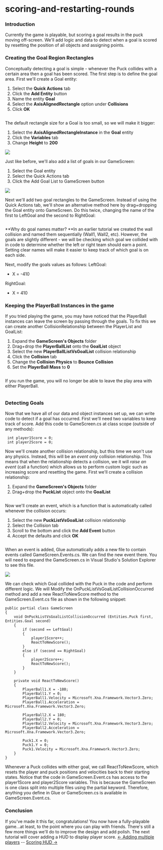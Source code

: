 # scoring-and-restarting-rounds

### Introduction

Currently the game is playable, but scoring a goal results in the puck moving off-screen. We'll add logic and data to detect when a goal is scored by resetting the position of all objects and assigning points.

### Creating the Goal Region Rectangles

Conceptually detecting a goal is simple - whenever the Puck collides with a certain area then a goal has been scored. The first step is to define the goal area. First we'll create a Goal entity:

1. Select the **Quick Actions** tab
2. Click the **Add Entity** button
3. Name the entity **Goal**
4. Select the **AxisAlignedRectangle** option under **Collisions**
5. Click **OK**



<figure><img src="../../../media/2016-01-2021\_July\_25\_141031.gif" alt=""><figcaption></figcaption></figure>

 The default rectangle size for a Goal is too small, so we will make it bigger:

1. Select the **AxisAlignedRectangleInstance** in the **Goal** entity
2. Click the **Variables** tab
3. Change **Height** to **200**

![](../../../media/2021-07-img\_60fdca7071514.png)

Just like before, we'll also add a list of goals in our GameScreen:

1. Select the Goal entity
2. Select the Quick Actions tab
3. Click the Add Goal List to GameScreen button

![](../../../media/2021-07-img\_60fdcc7a9eb64.png)

Next we'll add two goal rectangles to the GameScreen. Instead of using the Quick Actions tab, we'll show an alternative method here by drag+dropping the Goal entity onto GameScreen. Do this twice, changing the name of the first to LeftGoal and the second to RightGoal: 

<figure><img src="../../../media/2016-01-2021\_July\_25\_141042.gif" alt=""><figcaption></figcaption></figure>



\*\*Why do goal names matter? \*\*In an earlier tutorial we created the wall collision and named them sequentially (Wall1, Wall2, etc). However, the goals are slightly different - we will be checking which goal we collided with in code to determine whether the left or right team should earn a point. Setting clear names will make it easier to keep track of which goal is on each side.

Next, modify the goals values as follows: LeftGoal:

* X = -410

RightGoal:

* X = 410

### Keeping the PlayerBall Instances in the game

If you tried playing the game, you may have noticed that the PlayerBall instances can leave the screen by passing through the goals. To fix this we can create another CollisionRelationship between the PlayerList and GoalList:

1. Expand the **GameScreen's Objects** folder
2. Drag+drop the **PlayerBallList** onto the **GoalList** object
3. Select the new **PlayerBallListVsGoalList** collision relationship
4. Click the **Collision** tab
5. Change the **Collision Physics** to **Bounce Collision**
6. Set the **PlayerBall Mass** to **0**



<figure><img src="../../../media/2016-01-2021\_July\_25\_144446.gif" alt=""><figcaption></figcaption></figure>

   If you run the game, you will no longer be able to leave the play area with either PlayerBall. 

<figure><img src="../../../media/2016-01-2021\_July\_25\_140248.gif" alt=""><figcaption></figcaption></figure>



### Detecting Goals

Now that we have all of our data and object instances set up, we can write code to detect if a goal has occurred. First we'll need two variables to keep track of score. Add this code to GameScreen.cs at class scope (outside of any methods):

```
 int player1Score = 0;
 int player2Score = 0;
```

Now we'll create another collision relationship, but this time we won't use any physics. Instead, this will be an _event only_ collision relationship. This means that when the relationship detects a collision, we it will _raise an event_ (call a function) which allows us to perform custom logic such as increasing score and resetting the game. First we'll create a collision relationship:

1. Expand the **GameScreen's Objects** folder
2. Drag+drop the **PuckList** object onto the **GoalList**



<figure><img src="../../../media/2016-01-2021\_July\_25\_145051.gif" alt=""><figcaption></figcaption></figure>

 Now we'll create an event, which is a function that is automatically called whenever the collision occurs:

1. Select the new **PuckListVsGoalList** collision relationship
2. Select the Collision tab
3. Scroll to the bottom and click the **Add Event** button
4. Accept the defaults and click **OK**



<figure><img src="../../../media/2016-01-2021\_July\_25\_145051-1.gif" alt=""><figcaption></figcaption></figure>

 When an event is added, Glue automatically adds a new file to contain events called GameScreen.Events.cs. We can find the new event there. You will need to expand the GameScreen.cs in Visual Studio's Solution Explorer to see this file.

![](../../../media/2021-07-img\_60fdcfbde9882.png)

We can check which Goal collided with the Puck in the code and perform different logic. We will Modify the OnPuckListVsGoalListCollisionOccurred method and add a new ReactToNewScore method to the GameScreen.Event.cs file as shown in the following snippet: &#x20;

```
public partial class GameScreen
{
    void OnPuckListVsGoalListCollisionOccurred (Entities.Puck first, Entities.Goal second)
    {
        if (second == LeftGoal)
        {
            player1Score++;
            ReactToNewScore();
        }
        else if (second == RightGoal)
        {
            player2Score++;
            ReactToNewScore();
        }
    }
    
    private void ReactToNewScore()
    {
        PlayerBall1.X = -180;
        PlayerBall1.Y = 0;
        PlayerBall1.Velocity = Microsoft.Xna.Framework.Vector3.Zero;
        PlayerBall1.Acceleration = Microsoft.Xna.Framework.Vector3.Zero;

        PlayerBall2.X = 180;
        PlayerBall2.Y = 0;
        PlayerBall2.Velocity = Microsoft.Xna.Framework.Vector3.Zero;
        PlayerBall2.Acceleration = Microsoft.Xna.Framework.Vector3.Zero;

        Puck1.X = 0;
        Puck1.Y = 0;
        Puck1.Velocity = Microsoft.Xna.Framework.Vector3.Zero;
    }
}
```

Whenever a Puck collides with either goal, we call ReactToNewScore, which resets the player and puck positions and velocities back to their starting states. Notice that the code in GameScreen.Event.cs has access to the player1Score and player2Score variables. This is because the GameScreen is one class split into multiple files using the partial keyword. Therefore, anything you define in Glue or GameScreen.cs is available in GameScreen.Event.cs.

### Conclusion

If you've made it this far, congratulations! You now have a fully-playable game...at least, to the point where you can play with friends. There's still a few more things we'll do to improve the design and add polish. The next tutorial will cover adding a HUD to display player score. [<- Adding multiple players](adding-multiple-players.md) -- [Scoring HUD ->](scoring-hud.md)
